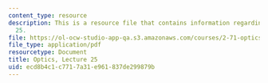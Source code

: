 ```yaml
---
content_type: resource
description: This is a resource file that contains information regarding optics lecture
  25.
file: https://ol-ocw-studio-app-qa.s3.amazonaws.com/courses/2-71-optics-spring-2014/ecd8b4c1c7717a31e961837de299879b_MIT2_71S14_lec25_notes.pdf
file_type: application/pdf
resourcetype: Document
title: Optics, Lecture 25
uid: ecd8b4c1-c771-7a31-e961-837de299879b
---
```

